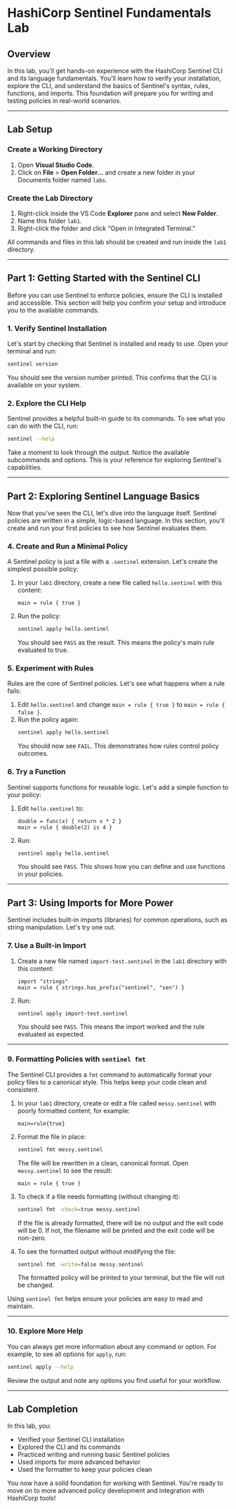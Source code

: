 # HashiCorp Sentinel Fundamentals Lab

## Overview
In this lab, you'll get hands-on experience with the HashiCorp Sentinel CLI and its language fundamentals. You'll learn how to verify your installation, explore the CLI, and understand the basics of Sentinel's syntax, rules, functions, and imports. This foundation will prepare you for writing and testing policies in real-world scenarios.

---

## Lab Setup

### Create a Working Directory

1. Open **Visual Studio Code**.
2. Click on **File** > **Open Folder...** and create a new folder in your Documents folder named `labs`.

### Create the Lab Directory

1. Right-click inside the VS Code **Explorer** pane and select **New Folder**.
2. Name this folder `lab1`.
3. Right-click the folder and click "Open in Integrated Terminal."

All commands and files in this lab should be created and run inside the `lab1` directory.

---

## Part 1: Getting Started with the Sentinel CLI

Before you can use Sentinel to enforce policies, ensure the CLI is installed and accessible. This section will help you confirm your setup and introduce you to the available commands.

### 1. Verify Sentinel Installation
Let's start by checking that Sentinel is installed and ready to use. Open your terminal and run:
```bash
sentinel version
```
You should see the version number printed. This confirms that the CLI is available on your system.

### 2. Explore the CLI Help
Sentinel provides a helpful built-in guide to its commands. To see what you can do with the CLI, run:
```bash
sentinel --help
```
Take a moment to look through the output. Notice the available subcommands and options. This is your reference for exploring Sentinel's capabilities.

---

## Part 2: Exploring Sentinel Language Basics

Now that you've seen the CLI, let's dive into the language itself. Sentinel policies are written in a simple, logic-based language. In this section, you'll create and run your first policies to see how Sentinel evaluates them.

### 4. Create and Run a Minimal Policy
A Sentinel policy is just a file with a `.sentinel` extension. Let's create the simplest possible policy:
1. In your `lab1` directory, create a new file called `hello.sentinel` with this content:
   ```hcl
   main = rule { true }
   ```
2. Run the policy:
   ```bash
   sentinel apply hello.sentinel
   ```
   You should see `PASS` as the result. This means the policy's main rule evaluated to true.

### 5. Experiment with Rules
Rules are the core of Sentinel policies. Let's see what happens when a rule fails:
1. Edit `hello.sentinel` and change `main = rule { true }` to `main = rule { false }`.
2. Run the policy again:
   ```bash
   sentinel apply hello.sentinel
   ```
   You should now see `FAIL`. This demonstrates how rules control policy outcomes.

### 6. Try a Function
Sentinel supports functions for reusable logic. Let's add a simple function to your policy:
1. Edit `hello.sentinel` to:
   ```hcl
   double = func(x) { return x * 2 }
   main = rule { double(2) is 4 }
   ```
2. Run:
   ```bash
   sentinel apply hello.sentinel
   ```
   You should see `PASS`. This shows how you can define and use functions in your policies.

---

## Part 3: Using Imports for More Power

Sentinel includes built-in imports (libraries) for common operations, such as string manipulation. Let's try one out.

### 7. Use a Built-in Import
1. Create a new file named `import-test.sentinel` in the `lab1` directory with this content:
   ```hcl
   import "strings"
   main = rule { strings.has_prefix("sentinel", "sen") }
   ```
2. Run:
   ```bash
   sentinel apply import-test.sentinel
   ```
   You should see `PASS`. This means the import worked and the rule evaluated as expected.

---

### 9. Formatting Policies with `sentinel fmt`

The Sentinel CLI provides a `fmt` command to automatically format your policy files to a canonical style. This helps keep your code clean and consistent.

1. In your `lab1` directory, create or edit a file called `messy.sentinel` with poorly formatted content, for example:
   ```hcl
   main=rule{true}
   ```

2. Format the file in place:
   ```bash
   sentinel fmt messy.sentinel
   ```
   The file will be rewritten in a clean, canonical format. Open `messy.sentinel` to see the result:
   ```hcl
   main = rule { true }
   ```

3. To check if a file needs formatting (without changing it):
   ```bash
   sentinel fmt -check=true messy.sentinel
   ```
   If the file is already formatted, there will be no output and the exit code will be 0. If not, the filename will be printed and the exit code will be non-zero.

4. To see the formatted output without modifying the file:
   ```bash
   sentinel fmt -write=false messy.sentinel
   ```
   The formatted policy will be printed to your terminal, but the file will not be changed.

Using `sentinel fmt` helps ensure your policies are easy to read and maintain.

---

### 10. Explore More Help
You can always get more information about any command or option. For example, to see all options for `apply`, run:
```bash
sentinel apply --help
```
Review the output and note any options you find useful for your workflow.

---

## Lab Completion

In this lab, you:
- Verified your Sentinel CLI installation
- Explored the CLI and its commands
- Practiced writing and running basic Sentinel policies
- Used imports for more advanced behavior
- Used the formatter to keep your policies clean

You now have a solid foundation for working with Sentinel. You're ready to move on to more advanced policy development and integration with HashiCorp tools!
